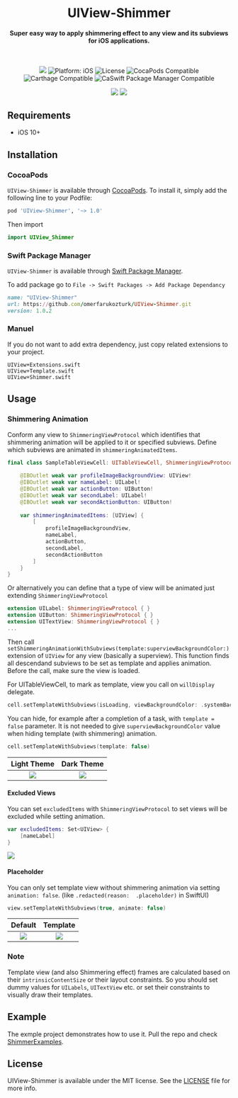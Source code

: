 
<h1 align="center">UIView-Shimmer</h1>

<h4 align="center">Super easy way to apply shimmering effect to any view and its subviews for iOS applications.</h4>
<br>
<p align="center">
    <a href="https://travis-ci.com/omerfarukozturk/UIView-Shimmer"><img src="https://travis-ci.com/omerfarukozturk/UIView-Shimmer.svg?token=JVcAj8G17QJpMKZwksky&branch=master"/></a>
    <img src="https://img.shields.io/badge/platform-ios-blue" alt="Platform: iOS"/>
    <img src="https://img.shields.io/badge/license-MIT-lightgrey" alt="License"/>
    <img src="https://img.shields.io/badge/pod-v1.0.2-blue" alt="CocaPods Compatible"/>
    <img src="https://img.shields.io/badge/Carthage-compatible-brightgreen" alt="Carthage Compatible"/>
    <img src="https://img.shields.io/badge/SPM-compatible-brightgreen" alt="CaSwift Package Manager Compatible"/>
</p>

<p align="center" vertical-align="center">
    <img src="https://github.com/omerfarukozturk/UIView-Shimmer/blob/master/Resources/template_default.png"/>
    <img src="https://github.com/omerfarukozturk/UIView-Shimmer/blob/master/Resources/shimmer_animated.gif"/>
</p>


## Requirements

* iOS 10+


## Installation

### CocoaPods
`UIView-Shimmer` is available through [CocoaPods](https://cocoapods.org/pods/UIView-Shimmer). To install it, simply add the following line to your Podfile:

```ruby
pod 'UIView-Shimmer', '~> 1.0'
```
Then import
```swift
import UIView_Shimmer
```

### Swift Package Manager
`UIView-Shimmer` is available through [Swift Package Manager](https://swift.org/package-manager/). 

To add package go to `File -> Swift Packages -> Add Package Dependancy `

```ruby
name: "UIView-Shimmer"
url: https://github.com/omerfarukozturk/UIView-Shimmer.git
version: 1.0.2
```

### Manuel
If you do not want to add extra dependency, just copy related extensions to your project.

```
UIView+Extensions.swift
UIView+Template.swift
UIView+Shimmer.swift
```

## Usage 

### Shimmering Animation

Conform any view to `ShimmeringViewProtocol` which identifies that shimmering animation will be applied to it or specified subviews. Define which subviews are animated in `shimmeringAnimatedItems`.

```swift
final class SampleTableViewCell: UITableViewCell, ShimmeringViewProtocol {
    
    @IBOutlet weak var profileImageBackgroundView: UIView!
    @IBOutlet weak var nameLabel: UILabel!
    @IBOutlet weak var actionButton: UIButton!
    @IBOutlet weak var secondLabel: UILabel!
    @IBOutlet weak var secondActionButton: UIButton!
    
    var shimmeringAnimatedItems: [UIView] {
        [
            profileImageBackgroundView,
            nameLabel,
            actionButton,
            secondLabel,
            secondActionButton
        ]
    }
}
```

Or alternatively you can define that a type of view will be animated just extending `ShimmeringViewProtocol`

```swift
extension UILabel: ShimmeringViewProtocol { }
extension UIButton: ShimmeringViewProtocol { }
extension UITextView: ShimmeringViewProtocol { }
... 
```

Then call `setShimmeringAnimationWithSubviews(template:superviewBackgroundColor:)` extension of `UIView` for any view (basically a superview). This function finds all descendand subviews to be set as template and applies animation. Before the call, make sure the view is loaded.

For UITableViewCell, to mark as template, view you call on `willDisplay` delegate.

```swift
cell.setTemplateWithSubviews(isLoading, viewBackgroundColor: .systemBackground)
```

You can hide, for example after a completion of a task, with `template = false` parameter. It is not needed to give `superviewBackgroundColor` value when hiding template (with shimmering) animation.

```swift
cell.setTemplateWithSubviews(template: false)
```

Light Theme                | Dark Theme
:-------------------------:|:-------------------------:
![](https://github.com/omerfarukozturk/UIView-Shimmer/blob/master/Resources/shimmer_animation_light.gif)  |  ![](https://github.com/omerfarukozturk/UIView-Shimmer/blob/master/Resources/shimmer_animation_dark.gif)

#### Excluded Views

You can set `excludedItems` with `ShimmeringViewProtocol` to set views will be excluded while setting animation.

```swift
var excludedItems: Set<UIView> {
    [nameLabel]
}
```
    
![](https://github.com/omerfarukozturk/UIView-Shimmer/blob/master/Resources/shimmer_excluded.png)

<p></p>

#### Placeholder

You can only set template view without shimmering animation via setting `animation: false`. (like `.redacted(reason:  .placeholder)` in SwiftUI)

```swift
view.setTemplateWithSubviews(true, animate: false)
```

Default                | Template
:-------------------------:|:-------------------------:
![](https://github.com/omerfarukozturk/UIView-Shimmer/blob/master/Resources/template_default.png)  |  ![](https://github.com/omerfarukozturk/UIView-Shimmer/blob/master/Resources/template_on.png)

### Note
Template view (and also Shimmering effect) frames are calculated based on their `intrinsicContentSize` or their layout constraints. So you should set dummy values for `UILabels`, `UITextView` etc. or set their constraints to visually draw their templates.


## Example 
The exmple project demonstrates how to use it. Pull the repo and check [ShimmerExamples](/ShimmerExamples).

## License
UIView-Shimmer is available under the MIT license. See the [LICENSE](LICENSE) file for more info.
